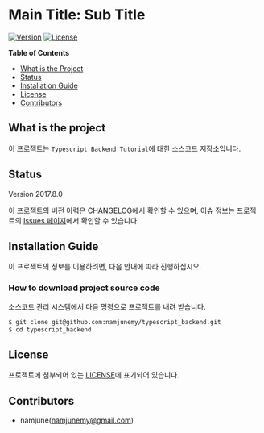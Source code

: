 # Main Title: Sub Title

[![Version](https://img.shields.io/badge/version-2017.9.0-red.svg)](./CHANGELOG)  [![License](https://img.shields.io/badge/license-MIT-lightgrey.svg)](./LICENSE)

**Table of Contents**

- [What is the Project](#what-is-the-project)
- [Status](#status)
- [Installation Guide](#installation-guide)
- [License](#license)
- [Contributors](#contributors)

## What is the project

이 프로젝트는 `Typescript Backend Tutorial`에 대한 소스코드 저장소입니다.

## Status

Version 2017.8.0

이 프로젝트의 버전 이력은 [CHANGELOG](./CHANGELOG)에서 확인할 수 있으며, 이슈 정보는 프로젝트의 [Issues 페이지](https://github.com/namjunemy/typescript_backend/issues)에서 확인할 수 있습니다.

## Installation Guide

이 프로젝트의 정보를 이용하려면, 다음 안내에 따라 진행하십시오.

### How to download project source code

소스코드 관리 시스템에서 다음 명령으로 프로젝트를 내려 받습니다.

```bash
$ git clone git@github.com:namjunemy/typescript_backend.git
$ cd typescript_backend
```

## License

프로젝트에 첨부되어 있는 [LICENSE](./LICENSE)에 표기되어 있습니다.

## Contributors

- namjune(<namjunemy@gmail.com>)